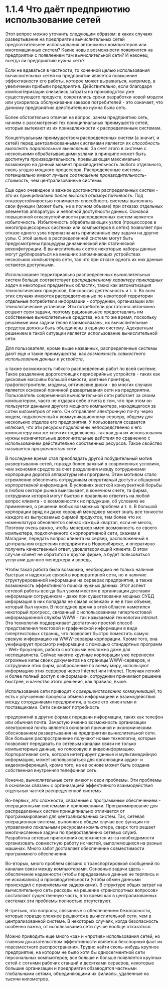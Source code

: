 ﻿# 1.1.4 Что даёт предприютию использование сетей

Этот вопрос можно уточнить следующим образом: в каких случаях развертывание на предприятии вычислительных сетей предпочтительнее использования автономных компьютеров или многомашинных систем? Какие новые возможности появляются на предприятии с появлением там вычислительной сети? И наконец, всегда ли предприятию нужна сеть?

Если не вдаваться в частности, то конечной целью использования вычислительных сетей на предприятии является повышение эффективности его работы, которое может выражаться, например, в увеличении прибыли предприятия. Действительно, если благодаря компьютеризации снизились затраты на производство уже существующего продукта, сократились сроки разработки новой модели или ускорилось обслуживание заказов потребителей - это означает, что данному предприятию действительно нужна была сеть.

Более обстоятельно отвечая на вопрос, зачем предприятию сеть, начнем с рассмотрения тех принципиальных преимуществ сетей, которые вытекают из их принадлежности к распределенным системам.

Концептуальным преимуществом распределенных систем (а значит, и сетей) перед централизованными системами является их *способность выполнять параллельные вычисления*. За счет этого в системе с несколькими обрабатывающими узлами в принципе может быть достигнута производительность, превышающая максимально возможную на данный момент производительность любого отдельного, сколь угодно мощного процессора. Распределенные системы потенциально имеют *лучшее соотношение производительность-стоимость*, чем централизованные системы.

Еще одно очевидное и важное достоинство распределенных систем - это их принципиально *более высокая отказоустойчивость*. Под отказоустойчивостью понимается способность системы выполнять свои функции (может быть, не в полном объеме) при отказах отдельных элементов аппаратуры и неполной доступности данных. Основой повышенной отказоустойчивости распределенных систем является избыточность. Избыточность обрабатывающих узлов (процессоров в многопроцессорных системах или компьютеров в сетях) позволяет при отказе одного узла переназначать приписанные ему задачи на другие узлы. С этой целью в распределенной системе могут быть предусмотрены процедуры динамической или статической реконфигурации. В вычислительных сетях некоторые наборы данных могут дублироваться на внешних запоминающих устройствах нескольких компьютеров сети, так что при отказе одного их них данные остаются доступными.

Использование территориально распределенных вычислительных систем больше соответствует *распределенному характеру прикладных задач* в некоторых предметных областях, таких как автоматизация технологических процессов, банковская деятельность и т. п. Во всех этих случаях имеются рассредоточенные по некоторой территории отдельные потребители информации - сотрудники, организации или технологические установки. Эти потребители достаточно автономно решают свои задачи, поэтому рациональнее предоставлять им собственные вычислительные средства, но в то же время, поскольку решаемые ими задачи тесно взаимосвязаны, их вычислительные средства должны быть объединены в единую систему. Адекватным решением в такой ситуации является использование вычислительной сети.

Для пользователя, кроме выше названных, распределенные системы дают еще и такие преимущества, как *возможность совместного использования данных и устройств*,

а также возможность гибкого распределения работ по всей системе. Такое разделение дорогостоящих периферийных устройств - таких как дисковые массивы большой емкости, цветные принтеры, графопостроители, модемы, оптические диски - во многих случаях является основной причиной развертывания сети на предприятии. Пользователь современной вычислительной сети работает за своим компьютером, часто не отдавая себе отчета в том, что при этом он пользуется данными другого мощного компьютера, находящегося за сотни километров от него. Он отправляет электронную почту через модем, подключенный к коммуникационному серверу, общему для нескольких отделов его предприятия. У пользователя создается иллюзия, что эти ресурсы подключены непосредственно к его компьютеру или же «почти» подключены, так как для их использования нужны незначительные дополнительные действия по сравнению с использованием действительно собственных ресурсов. Такое свойство называется *прозрачностью* сети.

В последнее время стал преобладать другой побудительный мотив развертывания сетей, гораздо более важный в современных условиях, чем экономия средств за счет разделения между сотрудниками корпорации дорогой аппаратуры или программ. Этим мотивом стало стремление обеспечить сотрудникам *оперативный доступ к обширной корпоративной информации*. В условиях жесткой конкурентной борьбы в любом секторе рынка выигрывает, в конечном счете, та фирма, сотрудники которой могут быстро и правильно ответить на любой вопрос клиента - о возможностях их продукции, об условиях ее применения, о решении любых возможных проблем и т. п. В большой корпорации вряд ли даже хороший менеджер может знать все тонкости каждого из выпускаемых фирмой продуктов, тем более что их номенклатура обновляется сейчас каждый квартал, если не месяц. Поэтому очень важно, чтобы менеджер имел возможность со своего компьютера, подключенного к корпоративной сети, скажем в Магадане, передать вопрос клиента на сервер, расположенный в центральном отделении предприятия в Новосибирске, и оперативно получить качественный ответ, удовлетворяющий клиента. В этом случае клиент не обратится к другой фирме, а будет пользоваться услугами данного менеджера и впредь.

Чтобы такая работа была возможна, необходимо не только наличие быстрых и надежных связей в корпоративной сети, но и наличие структурированной информации на серверах предприятия, а также возможность эффективного поиска нужных данных. Этот аспект сетевой работы всегда был узким местом в организации доставки информации сотрудникам - даже при существовании мощных СУБД информация в них попадала не самая «свежая» и не в том объеме, который был нужен. В последнее время в этой области наметился некоторый прогресс, связанный с использованием гипертекстовой информационной службы WWW - так называемой технологии *intranet*. Эта технология поддерживает достаточно простой способ представления текстовой и графической информации в виде гипертекстовых страниц, что позволяет быстро поместить самую свежую информацию на WWW-серверы корпорации. Кроме того, она унифицирует просмотр информации с помощью стандартных программ - Web-броузеров, работа с которыми несложна даже для неспециалиста. Сейчас многие крупные корпорации уже перенесли огромные кипы своих документов на страницы WWW-серверов, и сотрудники этих фирм, разбросанные по всему миру, используют информацию этих серверов через Internet или intranet. Получая легкий и более полный доступ к информации, сотрудники принимают решение быстрее, и качество этого решения, как правило, выше.

Использование сети приводит к *совершенствованию коммуникаций*, то есть к улучшению процесса обмена информацией и взаимодействия между сотрудниками предприятия, а также его клиентами и поставщиками. Сети снижают потребность

предприятий в других формах передачи информации, таких как телефон или обычная почта. Зачастую именно возможность организации электронной почты является основной причиной и экономическим обоснованием развертывания на предприятии вычислительной сети. Все большее распространение получают новые технологии, которые позволяют передавать по сетевым каналам связи не только компьютерные данные, но голосовую и видеоинформацию. Корпоративная сеть, которая интегрирует данные и мультимедийную информацию, может использоваться для организации аудио- и видеоконференций, кроме того, на ее основе может быть создана собственная внутренняя телефонная сеть.

Конечно, вычислительные сети имеют и свои проблемы. Эти проблемы в основном связаны с организацией эффективного взаимодействия отдельных частей распределенной системы.

Во-первых, это сложности, связанные с программным обеспечением - операционными системами и приложениями. Программирование для распределенных систем принципиально отличается от программирования для централизованных систем. Так, сетевая операционная система, выполняя в общем случае все функции по управлению локальными ресурсами компьютера, сверх того решает многочисленные задачи по предоставлению сетевых служб. Разработка сетевых приложений осложняется из-за необходимости организовать совместную работу их частей, выполняющихся на разных машинах. Много забот доставляет обеспечение совместимости программного обеспечения.

Во-вторых, много проблем связано с транспортировкой сообщений по каналам связи между компьютерами. Основные задачи здесь - обеспечение надежности (чтобы передаваемые данные не терялись и не искажались) и производительности (чтобы обмен данными происходил с приемлемыми задержками). В структуре общих затрат на вычислительную сеть расходы на решение «транспортных вопросов» составляют существенную часть, в то время как в централизованных системах эти проблемы полностью отсутствуют.

В-третьих, это вопросы, связанные с обеспечением безопасности, которые гораздо сложнее решаются в вычислительной сети, чем в централизованной системе. В некоторых случаях, когда безопасность особенно важна, от использования сети лучше вообще отказаться.

Можно приводить еще много «за» и «против» использования сетей, но главным доказательством эффективности является бесспорный факт их повсеместного распространения. Трудно найти сколь-нибудь крупное предприятие, на котором не было хотя бы односегментной сети персональных компьютеров; все больше и больше появляется крупных сетей с сотнями рабочих станций и десятками серверов, некоторые большие организации и предприятия обзаводятся частными глобальными сетями, объединяющими их филиалы, удаленные на тысячи километров.
